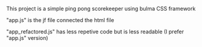 This project is a simple ping pong scorekeeper using bulma CSS framework

"app.js" is the jf file connected the html file

"app_refactored.js" has less repetive code but is less readable (I prefer "app.js" version)